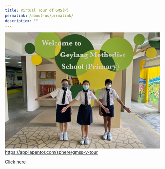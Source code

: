 ```yaml
---
title: Virtual Tour of GMS(P)
permalink: /about-us/permalink/
description: ""
---
```

![](/images/Welcome.jpg)
https://app.lapentor.com/sphere/gmsp-v-tour

[Click here](https://app.lapentor.com/sphere/gmsp-v-tour)